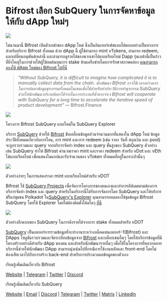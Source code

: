 # Bifrost เลือก SubQuery ในการจัดหาข้อมูลให้กับ dApp ใหม่ๆ

![](https://miro.medium.com/max/1400/0*nqNosmn0y7FHOI42)

ไม่นานมานี้ Bifrost เปิดตัวเบต้าของ dApp ใหม่ ซึ่งเป็นอินเทอร์เฟซแบบโต้ตอบอย่างเป็นทางการสำหรับบริการ Bifrost ทั้งหมด ด้วย dApp นี้ ผู้ใช้สามารถ mint vTokens, สามารถ redeem, แลกเปลี่ยนอนุพันธ์เหล่านี้ และสามารถดูรายได้ของพวกเขาได้แบบเรียลไทม์ Dapp รุ่นเบต้านี้เป็นก้าวที่ยิ่งใหญ่ในการช่วยให้ผู้ใช้ลดต้นทุนการ stake ข้ามเครือข่ายโดยการรักษาสภาพคล่อง [คุณสามารถลองใช้ dApp ใหม่ของ Bifrost ได้ที่นี่](https://apps.bifrost.finance/)

> _"Without SubQuery, it is difficult to imagine how complicated it is to manually collect data from the chain. นักพัฒนา Bifrost อาจใช้เวลาอย่างมากในการค้นหาข้อมูลธุรกรรมทั้งหมดในเชนเพื่อใช้สำหรับทำประวัติการทำธุรกรรม SubQuery ช่วยให้นักพัฒนาประหยัดค่าใช้จ่ายในการทำงานที่ซ้ำซากจำเจ Bifrost will cooperate with SubQuery for a long time to accelerate the iterative speed of product development"_ — Bifrost.Finance

![](https://miro.medium.com/max/1400/0*_JK-h0rjef6rk1ot)

โครงการ Bifrost SubQuery แบบใหม่ใน SubQuery Explorer

บริการ [SubQuery](https://subquery.network/) ช่วยให้ [Bifrost](https://bifrost.finance/) ขับเคลื่อนข้อมูลส่วนจำนวนมากที่แสดงใน dApp ใหม่ ข้อมูลประวัติทั้งหมดเกี่ยวกับการโอน, การ mint และการ redeem (เช่น ราคา วันที่ สกุลเงิน และ pool) จะถูกรวบรวมและ query จากบริการจัดทำ index และ query ขั้นสูงของ SubQuery ตัวอย่างเช่น SubQuery ทำให้ Bifrost คำนวณราคา mint และราคา redeem สำหรับ vDot และ vEth ได้แบบเรียลไทม์ เพื่อแสดงในแอปและรับจำนวนของ vToken ทั้งหมดที่อยู่ในกระเป๋านั้นๆ

![](https://miro.medium.com/max/1400/0*WIxvwcgPIHzCf0E3)

ตัวอย่างง่ายๆ ในการแสดงราคา mint แบบเรียลไทม์สำหรับ vDOT

Bifrost ใช้ [SubQuery Projects](https://project.subquery.network/) เพื่อจัดการโครงการของตนเองและทำการอัปเดตตามต้องการ บริการจัดทำ index และ query สำหรับในบริการนี้ได้รับการจัดการโดย SubQuery และให้บริการฟรีแก่ชุมชน Polkadot ใน[SubQuery's Explorer](https://explorer.subquery.network/) คุณสามารถทดลองใช้ชุดข้อมูล Bifrost SubQuery โดยใช้ Explorer โดยไม่ต้องติดตั้งโค้ดใดๆ [ที่นี่](https://explorer.subquery.network/subquery/bifrost-finance/subql)

![](https://miro.medium.com/max/1400/0*J9Rao6oyFMxVNWzZ)

ตัวอย่างอีกแบบของ SubQuery ในการดึงรายได้จากการ stake ทั้งหมดสำหรับ vDOT

[SubQuery](https://subquery.network/) เป็นเลเยอร์การรวมข้อมูลที่จะทำงานระหว่างบล็อคเชนเลเยอร์-1(Bifrost) และ DApps โซลูชันรวบรวมและจัดระเบียบข้อมูลจาก [Bifrost](https://bifrost.finance/) และบล็อกเชนอื่นๆ โดยให้บริการข้อมูลที่มีโครงสร้างอย่างดีสำหรับ dApp ของตน และสำหรับนักพัฒนารายอื่นๆ เพื่อใช้ในโครงการที่หลากหลาย บริการนี้ช่วยให้นักพัฒนา DApp สามารถมุ่งเน้นไปที่กรณีการใช้งานหลักและ front-end โดยไม่ต้องเสียเวลาไปกับการสร้าง back-end สำหรับการประมวลผลข้อมูลของตัวเอง

เรียนรู้เพิ่มเติมเกี่ยวกับ Bifrost

[Website](https://bifrost.finance/) | [Telegram](https://t.me/bifrost_finance) | [Twitter](https://twitter.com/bifrost_finance) | [Discord](https://discord.gg/XjnjdKBNXj)

เรียนรู้เพิ่มเติมเกี่ยวกับ SubQuery

[Website](https://subquery.network/) | [Email](mailto:hello@subquery.network) | [Discord](https://discord.com/invite/78zg8aBSMG) | [Telegram](https://t.me/subquerynetwork) | [Twitter](https://twitter.com/subquerynetwork) | [Matrix](https://matrix.to/#/#subquery:matrix.org) | [LinkedIn](https://www.linkedin.com/company/subquery)
